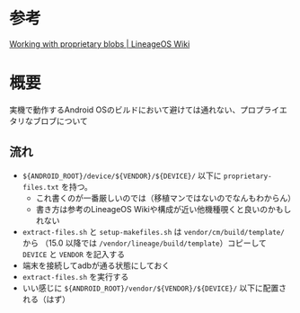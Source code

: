 <!-- TITLE: Vendor Blobs -->
<!-- SUBTITLE: Working with proprietary blobs -->

# 参考

[Working with proprietary blobs | LineageOS Wiki](https://wiki.lineageos.org/proprietary_blobs.html)

# 概要

実機で動作するAndroid OSのビルドにおいて避けては通れない、プロプライエタリなブロブについて

## 流れ

- `${ANDROID_ROOT}/device/${VENDOR}/${DEVICE}/` 以下に `proprietary-files.txt` を持つ。
	- これ書くのが一番厳しいのでは（移植マンではないのでなんもわからん）
	- 書き方は参考のLineageOS Wikiや構成が近い他機種覗くと良いのかもしれない
- `extract-files.sh` と `setup-makefiles.sh` は `vendor/cm/build/template/` から （15.0 以降では `/vendor/lineage/build/template`）コピーして `DEVICE` と `VENDOR` を記入する
- 端末を接続してadbが通る状態にしておく
- `extract-files.sh` を実行する
- いい感じに `${ANDROID_ROOT}/vendor/${VENDOR}/${DEVICE}/` 以下に配置される（はず）